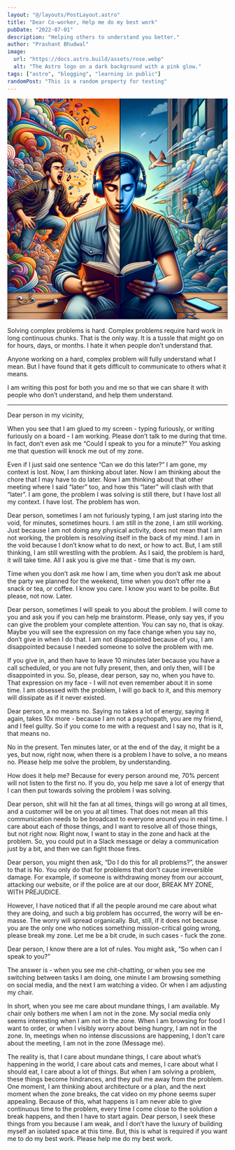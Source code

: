 ```yaml
---
layout: "@/layouts/PostLayout.astro"
title: "Dear Co-worker, Help me do my best work"
pubDate: "2022-07-01"
description: "Helping others to understand you better."
author: "Prashant Bhudwal"
image:
  url: "https://docs.astro.build/assets/rose.webp"
  alt: "The Astro logo on a dark background with a pink glow."
tags: ["astro", "blogging", "learning in public"]
randomPost: "This is a random property for testing"
---
```

![Example Image](./_hero.png)

Solving complex problems is hard. Complex problems require hard work in long continuous chunks. That is the only way. It is a tussle that might go on for hours, days, or months. I hate it when people don’t understand that.

Anyone working on a hard, complex problem will fully understand what I mean. But I have found that it gets difficult to communicate to others what it means.

I am writing this post for both you and me so that we can share it with people who don’t understand, and help them understand.

---

Dear person in my vicinity,

When you see that I am glued to my screen - typing furiously, or writing furiously on a board - I am working. Please don’t talk to me during that time. In fact, don’t even ask me “Could I speak to you for a minute?” You asking me that question will knock me out of my zone.

Even if I just said one sentence “Can we do this later?” I am gone, my context is lost. Now, I am thinking about later. Now I am thinking about the chore that I may have to do later. Now I am thinking about that other meeting where I said “later” too, and how this “later” will clash with that “later”. I am gone, the problem I was solving is still there, but I have lost all my context. I have lost. The problem has won.

Dear person, sometimes I am not furiously typing, I am just staring into the void, for minutes, sometimes hours. I am still in the zone, I am still working. Just because I am not doing any physical activity, does not mean that I am not working, the problem is resolving itself in the back of my mind. I am in the void because I don’t know what to do next, or how to act. But, I am still thinking, I am still wrestling with the problem. As I said, the problem is hard, it will take time. All I ask you is give me that - time that is my own.

Time when you don’t ask me how I am, time when you don’t ask me about the party we planned for the weekend, time when you don’t offer me a snack or tea, or coffee. I know you care. I know you want to be polite. But please, not now. Later.

Dear person, sometimes I will speak to you about the problem. I will come to you and ask you if you can help me brainstorm. Please, only say yes, if you can give the problem your complete attention. You can say no, that is okay. Maybe you will see the expression on my face change when you say no, don’t give in when I do that. I am not disappointed because of you, I am disappointed because I needed someone to solve the problem with me.

If you give in, and then have to leave 10 minutes later because you have a call scheduled, or you are not fully present, then, and only then, will I be disappointed in you. So, please, dear person, say no, when you have to. That expression on my face - I will not even remember about it in some time. I am obsessed with the problem, I will go back to it, and this memory will dissipate as if it never existed.

Dear person, a no means no. Saying no takes a lot of energy, saying it again, takes 10x more - because I am not a psychopath, you are my friend, and I feel guilty. So if you come to me with a request and I say no, that is it, that means no.

No in the present. Ten minutes later, or at the end of the day, it might be a yes, but now, right now, when there is a problem I have to solve, a no means no. Please help me solve the problem, by understanding.

How does it help me? Because for every person around me, 70% percent will not listen to the first no. If you do, you help me save a lot of energy that I can then put towards solving the problem I was solving.

Dear person, shit will hit the fan at all times, things will go wrong at all times, and a customer will be on you at all times. That does not mean all this communication needs to be broadcast to everyone around you in real time. I care about each of those things, and I want to resolve all of those things, but not right now. Right now, I want to stay in the zone and hack at the problem. So, you could put in a Slack message or delay a communication just by a bit, and then we can fight those fires.

Dear person, you might then ask, “Do I do this for all problems?”, the answer to that is No. You only do that for problems that don’t cause irreversible damage. For example, if someone is withdrawing money from our account, attacking our website, or if the police are at our door, BREAK MY ZONE, WITH PREJUDICE.

However, I have noticed that if all the people around me care about what they are doing, and such a big problem has occurred, the worry will be en-masse. The worry will spread organically. But, still, if it does not because you are the only one who notices something mission-critical going wrong, please break my zone. Let me be a bit crude, in such cases - fuck the zone.

Dear person, I know there are a lot of rules. You might ask, “So when can I speak to you?”

The answer is - when you see me chit-chatting, or when you see me switching between tasks I am doing, one minute I am browsing something on social media, and the next I am watching a video. Or when I am adjusting my chair.

In short, when you see me care about mundane things, I am available. My chair only bothers me when I am not in the zone. My social media only seems interesting when I am not in the zone. When I am browsing for food I want to order, or when I visibly worry about being hungry, I am not in the zone. In, meetings when no intense discussions are happening, I don't care about the meeting, I am not in the zone (Message me).

The reality is, that I care about mundane things, I care about what’s happening in the world, I care about cats and memes, I care about what I should eat, I care about a lot of things. But when I am solving a problem, these things become hindrances, and they pull me away from the problem. One moment, I am thinking about architecture or a plan, and the next moment when the zone breaks, the cat video on my phone seems super appealing. Because of this, what happens is I am never able to give continuous time to the problem, every time I come close to the solution a break happens, and then I have to start again. Dear person, I seek these things from you because I am weak, and I don’t have the luxury of building myself an isolated space at this time. But, this is what is required if you want me to do my best work. Please help me do my best work.
